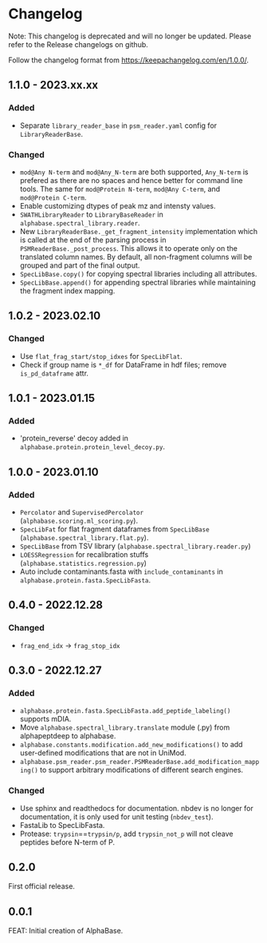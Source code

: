 # Changelog

Note: This changelog is deprecated and will no longer be updated. Please refer to the Release changelogs on github.

Follow the changelog format from https://keepachangelog.com/en/1.0.0/.

## 1.1.0 - 2023.xx.xx

### Added

- Separate `library_reader_base` in `psm_reader.yaml` config for `LibraryReaderBase`.

### Changed

- `mod@Any N-term` and `mod@Any_N-term` are both supported, `Any_N-term` is prefered as there are no spaces and hence better for command line tools. The same for `mod@Protein N-term`, `mod@Any C-term`, and `mod@Protein C-term`.
- Enable customizing dtypes of peak mz and intensty values.
- `SWATHLibraryReader` to `LibraryBaseReader` in `alphabase.spectral_library.reader`.
- New `LibraryReaderBase._get_fragment_intensity` implementation which is called at the end of the parsing process in `PSMReaderBase._post_process`. This allows it to operate only on the translated column names. By default, all non-fragment columns will be grouped and part of the final output.
- `SpecLibBase.copy()` for copying spectral libraries including all attributes.
- `SpecLibBase.append()` for appending spectral libraries while maintaining the fragment index mapping.

## 1.0.2 - 2023.02.10

### Changed

- Use `flat_frag_start/stop_idxes` for  `SpecLibFlat`.
- Check if group name is `*_df` for DataFrame in hdf files; remove `is_pd_dataframe` attr.

## 1.0.1 - 2023.01.15

### Added

- 'protein_reverse' decoy added in `alphabase.protein.protein_level_decoy.py`.

## 1.0.0 - 2023.01.10

### Added

- `Percolator` and `SupervisedPercolator` (`alphabase.scoring.ml_scoring.py`).
- `SpecLibFat` for flat fragment dataframes from `SpecLibBase` (`alphabase.spectral_library.flat.py`).
- `SpecLibBase` from TSV library (`alphabase.spectral_library.reader.py`)
- `LOESSRegression` for recalibration stuffs (`alphabase.statistics.regression.py`)
- Auto include contaminants.fasta with `include_contaminants` in `alphabase.protein.fasta.SpecLibFasta`.

## 0.4.0 - 2022.12.28

### Changed

- `frag_end_idx` -> `frag_stop_idx`

## 0.3.0 - 2022.12.27

### Added

- `alphabase.protein.fasta.SpecLibFasta.add_peptide_labeling()` supports mDIA.
- Move `alphabase.spectral_library.translate` module (.py) from alphapeptdeep to alphabase.
- `alphabase.constants.modification.add_new_modifications()` to add user-defined modifications that are not in UniMod.
- `alphabase.psm_reader.psm_reader.PSMReaderBase.add_modification_mapping()` to support arbitrary modifications of different search engines.

### Changed

- Use sphinx and readthedocs for documentation. nbdev is no longer for documentation, it is only used for unit testing (`nbdev_test`).
- FastaLib to SpecLibFasta.
- Protease: `trypsin`==`trypsin/p`, add `trypsin_not_p` will not cleave peptides before N-term of P.

## 0.2.0

First official release.

## 0.0.1

FEAT: Initial creation of AlphaBase.
